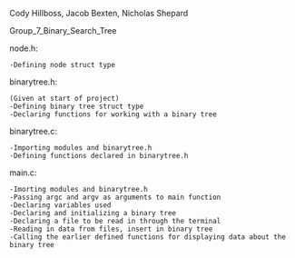 Cody Hillboss, Jacob Bexten, Nicholas Shepard

Group_7_Binary_Search_Tree

node.h:

	-Defining node struct type

binarytree.h:

	(Given at start of project)
	-Defining binary tree struct type
	-Declaring functions for working with a binary tree

binarytree.c:

	-Importing modules and binarytree.h
	-Defining functions declared in binarytree.h

main.c:

	-Imorting modules and binarytree.h
	-Passing argc and argv as arguments to main function
	-Declaring variables used
	-Declaring and initializing a binary tree
	-Declaring a file to be read in through the terminal
	-Reading in data from files, insert in binary tree
	-Calling the earlier defined functions for displaying data about the binary tree
